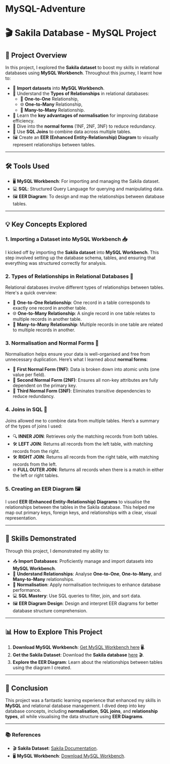 # MySQL-Adventure
# 🎬 Sakila Database - MySQL Project

## 📜 Project Overview

In this project, I explored the **Sakila dataset** to boost my skills in relational databases using **MySQL Workbench**. Throughout this journey, I learnt how to:

- 🚀 **Import datasets** into **MySQL Workbench**.
- 🔗 Understand the **Types of Relationships** in relational databases:
  - 🔑 **One-to-One** Relationship,
  - 🌐 **One-to-Many** Relationship,
  - 🔄 **Many-to-Many** Relationship.
- 🧩 Learn the **key advantages of normalisation** for improving database efficiency.
- 📏 Dive into the **normal forms** (1NF, 2NF, 3NF) to reduce redundancy.
- 🔄 Use **SQL Joins** to combine data across multiple tables.
- 🖼️ Create an **EER (Enhanced Entity-Relationship) Diagram** to visually represent relationships between tables.

---

## 🛠️ Tools Used

- 🖥️ **MySQL Workbench**: For importing and managing the Sakila dataset.
- 💻 **SQL**: Structured Query Language for querying and manipulating data.
- 🖼️ **EER Diagram**: To design and map the relationships between database tables.

---

## 💡 Key Concepts Explored

### 1. **Importing a Dataset into MySQL Workbench** 📥

I kicked off by importing the **Sakila dataset** into **MySQL Workbench**. This step involved setting up the database schema, tables, and ensuring that everything was structured correctly for analysis.

### 2. **Types of Relationships in Relational Databases** 🔗

Relational databases involve different types of relationships between tables. Here's a quick overview:

- 🔑 **One-to-One Relationship**: One record in a table corresponds to exactly one record in another table.
- 🌐 **One-to-Many Relationship**: A single record in one table relates to multiple records in another table.
- 🔄 **Many-to-Many Relationship**: Multiple records in one table are related to multiple records in another.

### 3. **Normalisation and Normal Forms** 📏

Normalisation helps ensure your data is well-organised and free from unnecessary duplication. Here’s what I learned about **normal forms**:

- 🥇 **First Normal Form (1NF)**: Data is broken down into atomic units (one value per field).
- 🥈 **Second Normal Form (2NF)**: Ensures all non-key attributes are fully dependent on the primary key.
- 🥉 **Third Normal Form (3NF)**: Eliminates transitive dependencies to reduce redundancy.

### 4. **Joins in SQL** 🔄

Joins allowed me to combine data from multiple tables. Here’s a summary of the types of joins I used:

- 🔍 **INNER JOIN**: Retrieves only the matching records from both tables.
- 🛠️ **LEFT JOIN**: Returns all records from the left table, with matching records from the right.
- 🛠️ **RIGHT JOIN**: Returns all records from the right table, with matching records from the left.
- 🌐 **FULL OUTER JOIN**: Returns all records when there is a match in either the left or right tables.

### 5. **Creating an EER Diagram** 🖼️

I used **EER (Enhanced Entity-Relationship) Diagrams** to visualise the relationships between the tables in the Sakila database. This helped me map out primary keys, foreign keys, and relationships with a clear, visual representation.

---

## 💼 Skills Demonstrated

Through this project, I demonstrated my ability to:

- 📥 **Import Databases**: Proficiently manage and import datasets into **MySQL Workbench**.
- 🔗 **Understand Relationships**: Analyse **One-to-One**, **One-to-Many**, and **Many-to-Many** relationships.
- 🧩 **Normalisation**: Apply normalisation techniques to enhance database performance.
- 💻 **SQL Mastery**: Use SQL queries to filter, join, and sort data.
- 🖼️ **EER Diagram Design**: Design and interpret EER diagrams for better database structure comprehension.

---

## 📊 How to Explore This Project

1. **Download MySQL Workbench**: [Get MySQL Workbench here](https://dev.mysql.com/downloads/workbench/) 🖥️.
2. **Get the Sakila Dataset**: Download the **Sakila database** [here](https://dev.mysql.com/doc/sakila/en/) 🎬.
3. **Explore the EER Diagram**: Learn about the relationships between tables using the diagram I created.

---

## 🚀 Conclusion

This project was a fantastic learning experience that enhanced my skills in **MySQL** and relational database management. I dived deep into key database concepts, including **normalisation**, **SQL joins**, and **relationship types**, all while visualising the data structure using **EER Diagrams**.

---

### 📚 References

- 🎬 **Sakila Dataset**: [Sakila Documentation](https://dev.mysql.com/doc/sakila/en/).
- 🖥️ **MySQL Workbench**: [Download MySQL Workbench](https://dev.mysql.com/downloads/workbench/).
